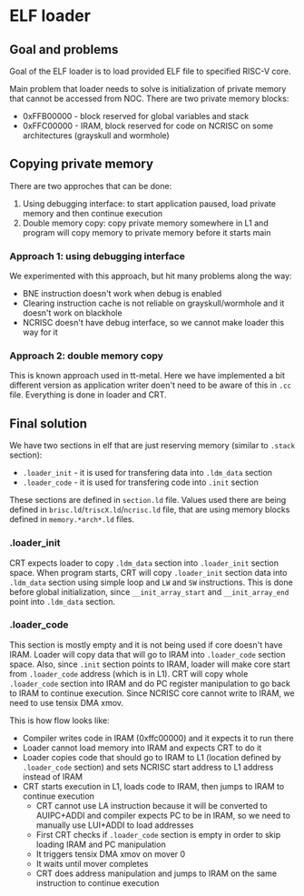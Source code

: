 # ELF loader

## Goal and problems
Goal of the ELF loader is to load provided ELF file to specified RISC-V core.

Main problem that loader needs to solve is initialization of private memory that cannot be accessed from NOC.
There are two private memory blocks:
- 0xFFB00000 - block reserved for global variables and stack
- 0xFFC00000 - IRAM, block reserved for code on NCRISC on some architectures (grayskull and wormhole)

## Copying private memory
There are two approches that can be done:
1. Using debugging interface: to start application paused, load private memory and then continue execution
2. Double memory copy: copy private memory somewhere in L1 and program will copy memory to private memory before it starts main

### Approach 1: using debugging interface
We experimented with this approach, but hit many problems along the way:
- BNE instruction doesn't work when debug is enabled
- Clearing instruction cache is not reliable on grayskull/wormhole and it doesn't work on blackhole
- NCRISC doesn't have debug interface, so we cannot make loader this way for it

### Approach 2: double memory copy
This is known approach used in tt-metal. Here we have implemented a bit different version as application
writer doen't need to be aware of this in `.cc` file. Everything is done in loader and CRT.

## Final solution

We have two sections in elf that are just reserving memory (similar to `.stack` section):
- `.loader_init` - it is used for transfering data into `.ldm_data` section
- `.loader_code` - it is used for transfering code into `.init` section

These sections are defined in `section.ld` file. Values used there are being defined in `brisc.ld`/`triscX.ld`/`ncrisc.ld` file,
that are using memory blocks defined in `memory.*arch*.ld` files.

### .loader_init
CRT expects loader to copy `.ldm_data` section into `.loader_init` section space. When program starts, CRT will copy `.loader_init`
section data into `.ldm_data` section using simple loop and `LW` and `SW` instructions. This is done before global initialization,
since `__init_array_start` and `__init_array_end` point into `.ldm_data` section.

### .loader_code
This section is mostly empty and it is not being used if core doesn't have IRAM. Loader will copy data that will go to IRAM into
`.loader_code` section space. Also, since `.init` section points to IRAM, loader will make core start from `.loader_code` address (which is in L1).
CRT will copy whole `.loader_code` section into IRAM and do PC register manipulation to go back to IRAM to continue execution.
Since NCRISC core cannot write to IRAM, we need to use tensix DMA xmov.

This is how flow looks like:
- Compiler writes code in IRAM (0xffc00000) and it expects it to run there
- Loader cannot load memory into IRAM and expects CRT to do it
- Loader copies code that should go to IRAM to L1 (location defined by `.loader_code` section) and sets NCRISC start address to L1 address instead of IRAM
- CRT starts execution in L1, loads code to IRAM, then jumps to IRAM to continue execution
    - CRT cannot use LA instruction because it will be converted to AUIPC+ADDI and compiler expects PC to be in IRAM, so we need to manually use LUI+ADDI to load addresses
    - First CRT checks if `.loader_code` section is empty in order to skip loading IRAM and PC manipulation
    - It triggers tensix DMA xmov on mover 0
    - It waits until mover completes
    - CRT does address manipulation and jumps to IRAM on the same instruction to continue execution
